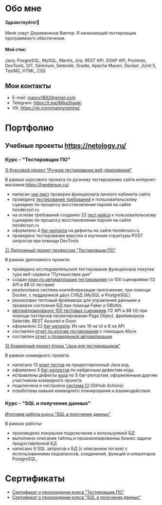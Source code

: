 # Обо мне
#### Здравствуйте!👋
Меня зовут Деревянинов Виктор. Я начинающий тестировщик программного обеспечения.

#### Мой стек:
Java, PosgreSQL, MySQL, Mantis, Jira, REST API, SOAP API, Postman, DevTools, GIT, Selenium, Selenide, Gradle, Apache Maven, Docker, JUnit 5, TestNG, HTML, CSS

## Мои контакты
- E-mail: manny1892@gmail.com
- Telegram: https://t.me/MikeShapki
- VK: https://vk.com/mannyramirez

# Портфолио
## Учебные проекты https://netology.ru/
### Курс - "Тестировщик ПО"

[1) Курсовой проект "Ручное тестирование веб-приложений"](https://docs.google.com/spreadsheets/d/1kBK8dHSDg1nze-iYaehJ8vMSS1tQaI4_A1JJ2xK3VQs/edit?usp=sharing)

В рамках курсового проекта по ручному тестированию сайта интернет-магазина https://henderson.ru/:
- написан [чек-лист](https://docs.google.com/spreadsheets/d/1TznrKMXzDyLx6_KCxiOztL0qFBdjugDTM-IEcM5tvfE/edit?usp=sharing) проверки функционала личного кабинета сайта 
- проведено [тестирование требований](https://docs.google.com/document/d/1Aolp1ogBMOXkeGBtWuEZVoBJo40Kh9xSrOMmSSvzHIs/edit?usp=sharing) к пользовательскому сценарию по процессу восстановления пароля на сайте henderson.ru
- на основе требований созданно 22 [тест-кейса](https://docs.google.com/spreadsheets/d/1HujRaajAZ-g3LLCNG0rfx5qXdabTG1MC0wSFXkAqFwo/edit?usp=sharing) к пользовательскому сценарию по процессу восстановления пароля на сайте henderson.ru
- оформлено 4 [баг-репорта](https://docs.google.com/spreadsheets/d/1wh28eB16iIIaaW6DRm1MqUh0PJkmNzwblpkX_amMYBc/edit?usp=sharing) на дефекты на сайте henderson.ru
- проведено тестирование верстки и изучение структуры POST запросов при помощи DevTools

[2) Дипломный проект профессии "Тестировщик ПО"](https://github.com/manny1892/QADiplomWork)

В рамках дипломного проекта:

- проведено исследовательское тестирование функционала покупки тура веб-сервиса "Путешествие дня"
- создан [план по автоматизации тестирования](https://github.com/manny1892/QADiplomWork/blob/master/Plan.md) со 100 сценариями (12 API и 88 UI тестами)
- реализована система контейнеризации приложения, при помощи Docker, с поддержкой двух СУБД (MySQL и PostgreSQL)
- реализован тестовый фреймворк для управления данными и проверки состояния БД при помощи Faker и DBUtils
- [автоматизированно 100 тестовых сценариев](https://github.com/manny1892/QADiplomWork/tree/master/src/test/java/test) (12 API и 88 UI) при помощи паттернов проектирования Page Object, фреймворков Selenide, REST Assured и Gson
- оформлено 22 [баг-репорта](https://github.com/manny1892/QADiplomWork/issues). Из них 16 на UI и 8 на API
- составлен [отчет по итогам тестирования](https://github.com/manny1892/QADiplomWork/blob/master/TestReport.md) с помощью Allure
- составлен [отчет о проведенной автоматизации](https://github.com/manny1892/QADiplomWork/blob/master/Summary.md) 

[3) Командный проект блока "Java для тестировщиков"](https://github.com/manny1892/TeamProject)

В рамках командного проекта:

- написано 13 [юнит тестов](https://github.com/manny1892/TeamProject/blob/main/src/test/java/ru/netology/GameStoreTest.java) на предоставленный Java код.
- оформлено 5 [баг-репортов](https://github.com/manny1892/TeamProject/issues?q=is%3Aissue+is%3Aclosed) по найденным дефектам кода.
- исправлены дефекты [кода](https://github.com/manny1892/TeamProject/blob/main/src/main/java/ru/netology/Player.java) по 5 баг-репортам, оформленным другим участником командного проекта.
- подключена и настроена [система CI](https://github.com/manny1892/TeamProject/actions) (GitHub Actions)
- отработаны навыки командного планирования и взаимодействия

### Курс - "SQL и получение данных"

[Итоговая работа курса "SQL и получение данных"](https://docs.google.com/document/d/1t1i98jEF4Wq1eeH_dHoRo19iQ6Hp17jYnzzC7GzxnA4/edit)

В рамках работы:

- произведено локальное подключение к используемой БД
- выполнено описание таблиц и проанализированны бизнес задачи предоставленной БД 
- написано 9 SQL запросов к БД (с описанием логики) с использованнием подзапросов, соединений, функций и операторов PostgreSQL.

# Сертификаты
- [Сертификат о прохождении курса "Тестировщик ПО"](https://github.com/manny1892/manny1892/blob/main/certificate%20(1).pdf)
- [Сертификат о прохождении курса "SQL и получение данных"](https://github.com/manny1892/manny1892/blob/main/certificate%20(2).pdf)



<!--
**manny1892/manny1892** is a ✨ _special_ ✨ repository because its `README.md` (this file) appears on your GitHub profile.

Here are some ideas to get you started:

- 🔭 I’m currently working on ...
- 🌱 I’m currently learning ...
- 👯 I’m looking to collaborate on ...
- 🤔 I’m looking for help with ...
- 💬 Ask me about ...
- 📫 How to reach me: ...
- 😄 Pronouns: ...
- ⚡ Fun fact: ...
-->
